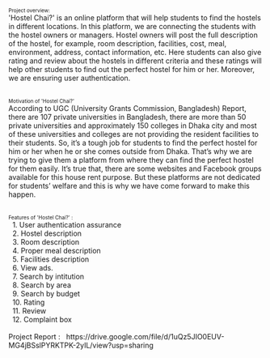 <font size="1"> Project overview: </font> <br /> 
'Hostel Chai?' is an online platform that will help students to find the hostels in different locations. In this platform, we are connecting the students with the hostel owners or managers. Hostel owners will post the full description of the hostel, for example, room description, facilities, cost, meal, environment, address, contact information, etc. Here students can also give rating and review about the hostels in different criteria and these ratings will help other students to find out the perfect hostel for him or her. Moreover, we are ensuring user authentication. <br />
<br />

<font size="1"> Motivation of 'Hostel Chai?'</font> <br /> 
According to UGC (University Grants Commission, Bangladesh) Report, there are 107 private universities in Bangladesh, there are more than 50 private universities and approximately 150 colleges in Dhaka city and most of these universities and colleges are not providing the resident facilities to their students. So, it’s a tough job for students to find the perfect hostel for him or her when he or she comes outside from Dhaka. That’s why we are trying to give them a platform from where they can find the perfect hostel for them easily. It’s true that, there are some websites and Facebook groups available for this house rent purpose. But these platforms are not dedicated for students’ welfare and this is why we have come forward to make this happen.

<br />
<font size="1"> Features of 'Hostel Chai?' : </font> <br /> 
&nbsp; 1. User authentication assurance <br />
&nbsp; 2. Hostel description <br />
&nbsp; 3. Room description <br />
&nbsp; 4. Proper meal description <br />
&nbsp; 5. Facilities description <br />
&nbsp; 6. View ads. <br />
&nbsp; 7. Search by intitution <br />
&nbsp; 8. Search by area <br />
&nbsp; 9. Search by budget <br />
&nbsp; 10. Rating <br />
&nbsp; 11. Review <br />
&nbsp; 12. Complaint box <br />

<br />
Project Report : 
&nbsp; https://drive.google.com/file/d/1uQz5JIO0EUV-MG4jBSslPYRKTPK-2yIL/view?usp=sharing

